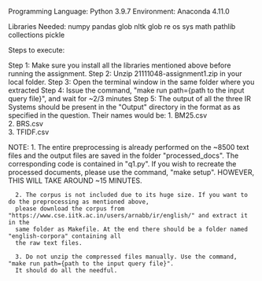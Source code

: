 Programming Language: Python 3.9.7
Environment: Anaconda 4.11.0

Libraries Needed:
  numpy
  pandas
  glob
  nltk
  glob
  re
  os
  sys
  math
  pathlib
  collections
  pickle

Steps to execute:

Step 1: Make sure you install all the libraries mentioned above before running the assignment.
Step 2: Unzip 21111048-assignment1.zip in your local folder.
Step 3: Open the terminal window in the same folder where you extracted 
Step 4: Issue the command, "make run path={path to the input query file}", and wait for ~2/3 minutes
Step 5: The output of all the three IR Systems should be present in the "Output" directory in the format as 
        as specified in the question. Their names would be:
        1. BM25.csv        
        2. BRS.csv         
        3. TFIDF.csv

NOTE: 
      1. The entire preprocessing is already performed on the ~8500 text files and the output files
      are saved in the folder "processed_docs". The corresponding code is contained in "q1.py". If you wish 
      to recreate the processed documents, please use the command, "make setup". HOWEVER, THIS WILL TAKE
      AROUND ~15 MINUTES.

      2. The corpus is not included due to its huge size. If you want to do the preprocessing as mentioned above,
      please download the corpus from "https://www.cse.iitk.ac.in/users/arnabb/ir/english/" and extract it in the
      same folder as Makefile. At the end there should be a folder named "english-corpora" containing all
      the raw text files.

      3. Do not unzip the compressed files manually. Use the command, "make run path={path to the input query file}".
      It should do all the needful.
  